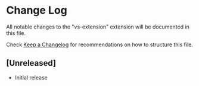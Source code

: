 # Change Log

All notable changes to the "vs-extension" extension will be documented in this file.

Check [Keep a Changelog](http://keepachangelog.com/) for recommendations on how to structure this file.

## [Unreleased]

- Initial release
